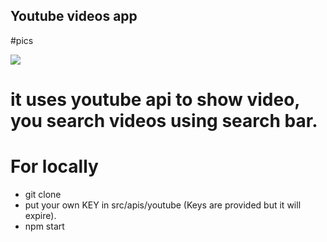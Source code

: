 ## Youtube videos app
#pics

![](https://github.com/Deepak00619/React-app-youtube-videps/blob/master/pic/yutbProjct.png)

# it uses youtube api to show video, you search videos using search bar.

# For locally

- git clone
- put your own KEY in src/apis/youtube (Keys are provided but it will expire).
- npm start
